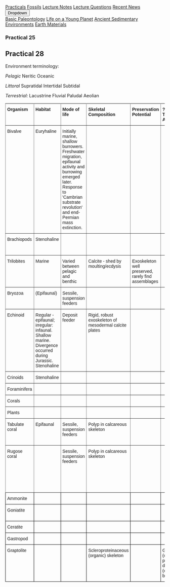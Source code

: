 <div class="navbar">
  <a href="Practicals">Practicals</a>
  <a href="fossils">Fossils</a>
  <a href="LectureNotes">Lecture Notes</a>
  <a href="LectureQs">Lecture Questions</a>
  <a href="RecentNews">Recent News</a>
  <div class="dropdown">
    <button class="dropbtn">Dropdown 
      <i class="fa fa-caret-down"></i>
    </button>
    <div class="dropdown-content">
      <a href="basicpaleo">Basic Paleontology</a>
      <a href="LYP">Life on a Young Planet</a>
      <a href="AncientSeds">Ancient Sedimentary Environments</a>
      <a href="EarthMaterials">Earth Materials</a>
    </div>
  </div> 
</div>


### Practical 25

## Practical 28

Environment terminology:

_Pelagic_
Neritic
Oceanic

_Littoral_
Supratidal
Intertidal
Subtidal

_Terrestrial:_
Lacustrine
Fluvial
Paludal
Aeolian

<style type="text/css">
.tg  {border-collapse:collapse;border-spacing:0;}
.tg td{font-family:Arial, sans-serif;font-size:14px;padding:10px 5px;border-style:solid;border-width:1px;overflow:hidden;word-break:normal;border-color:black;}
.tg th{font-family:Arial, sans-serif;font-size:14px;font-weight:normal;padding:10px 5px;border-style:solid;border-width:1px;overflow:hidden;word-break:normal;border-color:black;}
.tg .tg-fymr{font-weight:bold;border-color:inherit;text-align:left;vertical-align:top}
.tg .tg-0pky{border-color:inherit;text-align:left;vertical-align:top}
.tg .tg-0lax{text-align:left;vertical-align:top}
</style>
<table class="tg">
  <tr>
    <th class="tg-fymr">Organism</th>
    <th class="tg-fymr">Habitat</th>
    <th class="tg-fymr">Mode of life</th>
    <th class="tg-fymr">Skeletal Composition<br></th>
    <th class="tg-fymr">Preservation Potential</th>
    <th class="tg-fymr">?Taphonomic Association?</th>
    <th class="tg-fymr">Geological Utility</th>
    <th class="tg-fymr">Additional Details</th>
    <th class="tg-fymr">Extinction?</th>
  </tr>
  <tr>
    <td class="tg-0pky">Bivalve</td>
    <td class="tg-0pky">Euryhaline</td>
    <td class="tg-0pky">Initially marine, shallow burrowers. Freshwater migration, epifaunal activity and burrowing emerged later. Response to 'Cambrian substrate revolution' and end-Permian mass extinction.</td>
    <td class="tg-0pky"></td>
    <td class="tg-0pky"></td>
    <td class="tg-0pky"></td>
    <td class="tg-0pky">Depositional environment; biostratigraphy. Non-marine species have been used to zone the Upper Carboniferous.</td>
    <td class="tg-0pky"></td>
    <td class="tg-0pky"></td>
  </tr>
  <tr>
    <td class="tg-0pky">Brachiopods</td>
    <td class="tg-0pky">Stenohaline</td>
    <td class="tg-0pky"></td>
    <td class="tg-0pky"></td>
    <td class="tg-0pky"></td>
    <td class="tg-0pky"></td>
    <td class="tg-0pky"></td>
    <td class="tg-0pky">Primarily pedunculate forms</td>
    <td class="tg-0pky"></td>
  </tr>
  <tr>
    <td class="tg-0pky">Trilobites</td>
    <td class="tg-0pky">Marine</td>
    <td class="tg-0pky">Varied between pelagic and benthic</td>
    <td class="tg-0pky">Calcite - shed by moulting/ecdysis</td>
    <td class="tg-0pky">Exoskeleton well preserved, rarely find assemblages</td>
    <td class="tg-0pky"></td>
    <td class="tg-0pky">Index fossil</td>
    <td class="tg-0pky">Cruziana trace fossil indicates one style of feeding</td>
    <td class="tg-0pky">Particularly affected by End-Ordovician, extinction at End-Permian</td>
  </tr>
  <tr>
    <td class="tg-0pky">Bryozoa</td>
    <td class="tg-0pky">(Epifaunal)</td>
    <td class="tg-0pky">Sessile, suspension feeders</td>
    <td class="tg-0pky"></td>
    <td class="tg-0pky"></td>
    <td class="tg-0pky"></td>
    <td class="tg-0pky"></td>
    <td class="tg-0pky"></td>
    <td class="tg-0pky"></td>
  </tr>
   <tr>
    <td class="tg-0pky">Echinoid</td>
    <td class="tg-0pky">Regular - epifaunal; irregular: infaunal. Shallow marine. Divergence occurred during Jurassic. Stenohaline</td>
    <td class="tg-0pky">Deposit feeder</td>
    <td class="tg-0pky">Rigid, robust exoskeleton of mesodermal calcite plates</td>
    <td class="tg-0pky"></td>
    <td class="tg-0pky"></td>
    <td class="tg-0pky"></td>
    <td class="tg-0pky"></td>
    <td class="tg-0pky"></td>
  </tr>
  <tr>
    <td class="tg-0pky">Crinoids</td>
    <td class="tg-0pky">Stenohaline</td>
    <td class="tg-0pky"></td>
    <td class="tg-0pky"></td>
    <td class="tg-0pky"></td>
    <td class="tg-0pky"></td>
    <td class="tg-0pky"></td>
    <td class="tg-0pky"></td>
    <td class="tg-0pky"></td>
  </tr>
  <tr>
    <td class="tg-0pky">Foraminifera</td>
    <td class="tg-0pky"></td>
    <td class="tg-0pky"></td>
    <td class="tg-0pky"></td>
    <td class="tg-0pky"></td>
    <td class="tg-0pky"></td>
    <td class="tg-0pky"></td>
    <td class="tg-0pky"></td>
    <td class="tg-0pky"></td>
  </tr>
  <tr>
    <td class="tg-0pky">Corals</td>
    <td class="tg-0pky"></td>
    <td class="tg-0pky"></td>
    <td class="tg-0pky"></td>
    <td class="tg-0pky"></td>
    <td class="tg-0pky"></td>
    <td class="tg-0pky"></td>
    <td class="tg-0pky"></td>
    <td class="tg-0pky"></td>
  </tr>
  <tr>
    <td class="tg-0pky">Plants</td>
    <td class="tg-0pky"></td>
    <td class="tg-0pky"></td>
    <td class="tg-0pky"></td>
    <td class="tg-0pky"></td>
    <td class="tg-0pky"></td>
    <td class="tg-0pky"></td>
    <td class="tg-0pky"></td>
    <td class="tg-0pky"></td>
  </tr>
  <tr>
    <td class="tg-0pky">Tabulate coral</td>
    <td class="tg-0pky">Epifaunal</td>
    <td class="tg-0pky">Sessile, suspension feeders</td>
    <td class="tg-0pky">Polyp in calcareous skeleton<br></td>
    <td class="tg-0pky"></td>
    <td class="tg-0pky"></td>
    <td class="tg-0pky">Biostratigraphy (e.g. Lower Carboniferous)<br></td>
    <td class="tg-0pky">Almost always colonial; features: septa</td>
    <td class="tg-0pky">End-Permian</td>
  </tr>
  <tr>
    <td class="tg-0pky">Rugose coral</td>
    <td class="tg-0pky"></td>
    <td class="tg-0pky">Sessile, suspension feeders</td>
    <td class="tg-0pky">Polyp in calcareous skeleton<br></td>
    <td class="tg-0pky"></td>
    <td class="tg-0pky"></td>
    <td class="tg-0pky">Biostratigraphy (e.g. Lower Carboniferous); determination of rate of rotation of Earth (growth lines)<br></td>
    <td class="tg-0pky">Predominantly solitary; features: preserved as corallites</td>
    <td class="tg-0pky">End-Permian</td>
  </tr>
  <tr>
    <td class="tg-0lax">Ammonite</td>
    <td class="tg-0lax"></td>
    <td class="tg-0lax"></td>
    <td class="tg-0lax"></td>
    <td class="tg-0lax"></td>
    <td class="tg-0lax"></td>
    <td class="tg-0lax">Index fossil</td>
    <td class="tg-0lax"></td>
    <td class="tg-0lax">Jurassic/Cretaceous</td>
  </tr>
  <tr>
    <td class="tg-0lax">Goniatite</td>
    <td class="tg-0lax"></td>
    <td class="tg-0lax"></td>
    <td class="tg-0lax"></td>
    <td class="tg-0lax"></td>
    <td class="tg-0lax"></td>
    <td class="tg-0lax">Index fossil</td>
    <td class="tg-0lax"></td>
    <td class="tg-0lax">Devonian to Permian</td>
  </tr>
  <tr>
    <td class="tg-0lax">Ceratite</td>
    <td class="tg-0lax"></td>
    <td class="tg-0lax"></td>
    <td class="tg-0lax"></td>
    <td class="tg-0lax"></td>
    <td class="tg-0lax"></td>
    <td class="tg-0lax">Index fossil</td>
    <td class="tg-0lax"></td>
    <td class="tg-0lax">Existed in Triassic</td>
  </tr>
  <tr>
    <td class="tg-0lax">Gastropod</td>
    <td class="tg-0lax"></td>
    <td class="tg-0lax"></td>
    <td class="tg-0lax"></td>
    <td class="tg-0lax"></td>
    <td class="tg-0lax"></td>
    <td class="tg-0lax"></td>
    <td class="tg-0lax"></td>
    <td class="tg-0lax"></td>
  </tr>
    <tr>
    <td class="tg-0lax">Graptolite</td>
    <td class="tg-0lax"></td>
    <td class="tg-0lax"></td>
    <td class="tg-0lax">Scleroproteinaceous (organic) skeleton</td>
    <td class="tg-0lax"></td>
    <td class="tg-0lax">Graptoloidea (order) planktic; dendroidea (order) benthic</td>
    <td class="tg-0lax"></td>
    <td class="tg-0lax"></td>
    <td class="tg-0lax">Reduced number of stipes over time. Transition from pendant, to straight, to scandent.</td>
  </tr>
</table>
